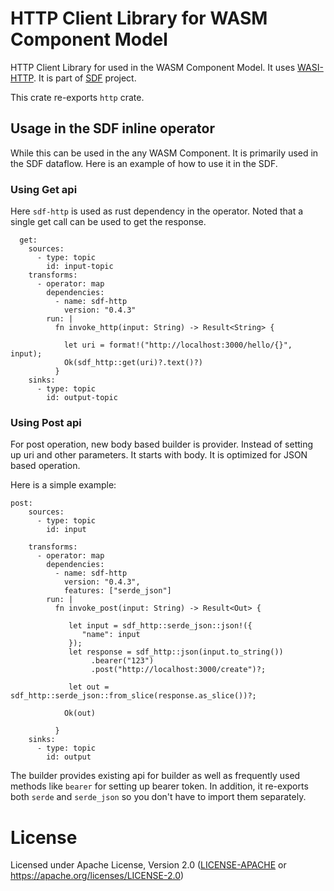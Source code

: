 # HTTP Client Library for WASM Component Model

HTTP Client Library for used in the WASM Component Model.  It uses [WASI-HTTP](https://github.com/WebAssembly/wasi-http).
It is part of [SDF](https://www.fluvio.io/sdf/quickstart) project.

This crate re-exports `http` crate.


## Usage in the SDF inline operator

While this can be used in the any WASM Component.  It is primarily used in the SDF dataflow.  Here is an example of how to use it in the SDF.

### Using Get api

Here `sdf-http` is used as rust dependency in the operator.
Noted that a single get call can be used to get the response.

```
  get:
    sources:
      - type: topic
        id: input-topic
    transforms:
      - operator: map
        dependencies:
          - name: sdf-http
            version: "0.4.3"
        run: |
          fn invoke_http(input: String) -> Result<String> {
            
            let uri = format!("http://localhost:3000/hello/{}", input);
            Ok(sdf_http::get(uri)?.text()?)
          }
    sinks:
      - type: topic
        id: output-topic

```

### Using Post api

For post operation, new body based builder is provider.  Instead of setting up uri and other parameters.  It starts with body.  It is optimized for JSON based operation.

Here is a simple example:
```
post:
    sources:
      - type: topic
        id: input

    transforms:
      - operator: map
        dependencies:
          - name: sdf-http
            version: "0.4.3",
            features: ["serde_json"]
        run: |
          fn invoke_post(input: String) -> Result<Out> {
             
             let input = sdf_http::serde_json::json!({
                "name": input
             });
             let response = sdf_http::json(input.to_string())
                  .bearer("123")
                  .post("http://localhost:3000/create")?;

             let out = sdf_http::serde_json::from_slice(response.as_slice())?;
          
            Ok(out)
             
          }
    sinks:
      - type: topic
        id: output
```

The builder provides existing api for builder as well as frequently used methods like `bearer` for setting up bearer token.
In addition, it re-exports both `serde` and `serde_json` so you don't have to import them separately.


# License

Licensed under Apache License, Version 2.0 ([LICENSE-APACHE](LICENSE-APACHE) or https://apache.org/licenses/LICENSE-2.0)
